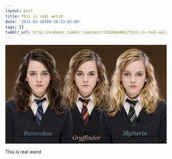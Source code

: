 ```yaml
---
layout: post
title: this is real weird
date: '2011-02-18T09:28:13-05:00'
tags: []
tumblr_url: http://endemic.tumblr.com/post/3362664663/this-is-real-weird
---
```

 ![](/tumblr_files/tumblr_lf0m57ZVWo1qc7a9go1_1280.jpg)  

This is real weird

